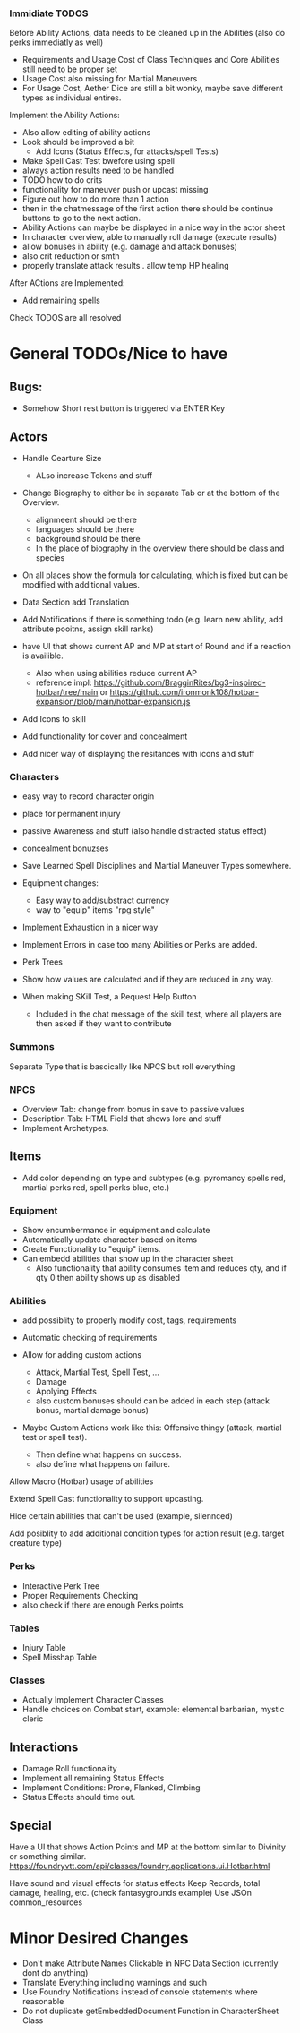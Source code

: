 ### Immidiate TODOS

Before Ability Actions, data needs to be cleaned up in the Abilities (also do perks immediatly as well)
- Requirements and Usage Cost of Class Techniques and Core Abilities still need to be proper set
- Usage Cost also missing for Martial Maneuvers
- For Usage Cost, Aether Dice are still a bit wonky, maybe save different types as individual entires.

Implement the Ability Actions:
  - Also allow editing of ability actions
  - Look should be improved a bit
    - Add Icons (Status Effects, for attacks/spell Tests)
  - Make Spell Cast Test bwefore using spell
  - always action results need to be handled
  - TODO how to do crits
  - functionality for maneuver push or upcast missing
  - Figure out how to do more than 1 action
  - then in the chatmessage of the first action there should be continue buttons to go to the next action.
  - Ability Actions can maybe be displayed in a nice way in the actor sheet
  - In character overview, able to manually roll damage (execute results)
  - allow bonuses in ability (e.g. damage and attack bonuses)
  - also crit reduction or smth
  - properly translate attack results
  . allow temp HP healing

After ACtions are Implemented:
  - Add remaining spells

Check TODOS are all resolved

# General TODOs/Nice to have

## Bugs:

- Somehow Short rest button is triggered via ENTER Key

## Actors

- Handle Cearture Size
  - ALso increase Tokens and stuff

- Change Biography to either be in separate Tab or at the bottom of the Overview.
  - alignmeent should be there
  - languages should be there
  - background should be there
  - In the place of biography in the overview there should be class and species
- On all places show the formula for calculating, which is fixed but can be modified with additional values.
- Data Section add Translation 
- Add Notifications if there is something todo (e.g. learn new ability, add attribute pooitns, assign skill ranks)

- have UI that shows current AP and MP at start of Round and if a reaction is availible.
  - Also when using abilities reduce current AP
  - reference impl: https://github.com/BragginRites/bg3-inspired-hotbar/tree/main
    or https://github.com/ironmonk108/hotbar-expansion/blob/main/hotbar-expansion.js

- Add Icons to skill
- Add functionality for cover and concealment
- Add nicer way of displaying the resitances with icons and stuff

### Characters

- easy way to record character origin
- place for permanent injury
- passive Awareness and stuff (also handle distracted status effect)
- concealment bonuzses

- Save Learned Spell Disciplines and Martial Maneuver Types somewhere.

- Equipment changes:
  - Easy way to add/substract currency
  - way to "equip" items "rpg style"

- Implement Exhaustion in a nicer way
- Implement Errors in case too many Abilities or Perks are added.
- Perk Trees

- Show how values are calculated and if they are reduced in any way.
  
- When making SKill Test, a Request Help Button
  - Included in the chat message of the skill test, where all players are then asked if they want to contribute

### Summons

Separate Type that is bascically like NPCS but roll everything

### NPCS

- Overview Tab: change from bonus in save to passive values
- Description Tab: HTML Field that shows lore and stuff
- Implement Archetypes.

## Items

- Add color depending on type and subtypes (e.g. pyromancy spells red, martial perks red, spell perks blue, etc.)

### Equipment

- Show encumbermance in equipment and calculate
- Automatically update character based on items
- Create Functionality to "equip" items.
- Can embedd abilities that show up in the character sheet
  - Also functionality that ability consumes item and reduces qty, and if qty 0 then ability shows up as disabled

###  Abilities

- add possiblity to properly modify cost, tags, requirements
- Automatic checking of requirements
- Allow for adding custom actions
    - Attack, Martial Test, Spell Test, ...
    - Damage
    - Applying Effects
    - also custom bonuses should can be added in each step (attack bonus, martial damage bonus)

- Maybe Custom Actions work like this: Offensive thingy (attack, martial test or spell test).
  - Then define what happens on success.
  - also define what happens on failure.
  
Allow Macro (Hotbar) usage of abilities

Extend Spell Cast functionality to support upcasting.

Hide certain abilities that can't be used (example, silennced)

Add posiblity to add additional condition types for action result (e.g. target creature type)

### Perks

- Interactive Perk Tree
- Proper Requirements Checking
- also check if there are enough Perks points

### Tables

- Injury Table
- Spell Misshap Table

### Classes

- Actually Implement Character Classes
- Handle choices on Combat start, example: elemental barbarian, mystic cleric 

## Interactions

- Damage Roll functionality
- Implement all remaining Status Effects
- Implement Conditions: Prone, Flanked, Climbing
- Status Effects should time out.

## Special

Have a UI that shows Action Points and MP at the bottom similar to Divinity or something similar.
  https://foundryvtt.com/api/classes/foundry.applications.ui.Hotbar.html

Have sound and visual effects for status effects 
Keep Records, total damage, healing, etc. (check fantasygrounds example)
Use JSOn common_resources

# Minor Desired Changes

- Don't make Attribute Names Clickable in NPC Data Section (currently dont do anything)
- Translate Everything including warnings and such
- Use Foundry Notifications instead of console statements where reasonable
- Do not duplicate getEmbeddedDocument Function in CharacterSheet Class